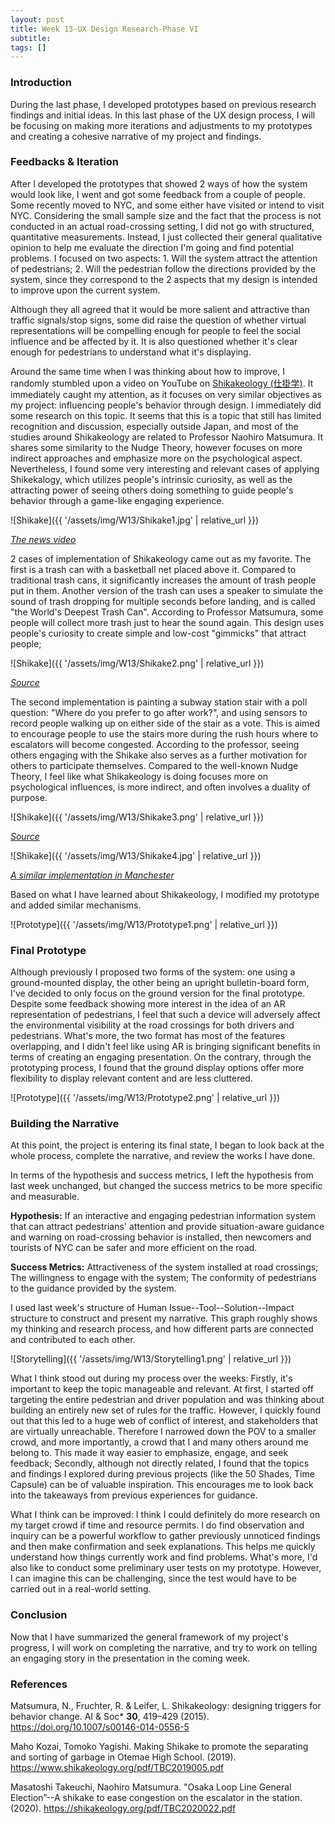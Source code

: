 ```yaml
---
layout: post
title: Week 13-UX Design Research-Phase VI
subtitle: 
tags: []
---
```


### Introduction

During the last phase, I developed prototypes based on previous research findings and initial ideas. In this last phase of the UX design process, I will be focusing on making more iterations and adjustments to my prototypes and creating a cohesive narrative of my project and findings.

### Feedbacks & Iteration

After I developed the prototypes that showed 2 ways of how the system would look like, I went and got some feedback from a couple of people. Some recently moved to NYC, and some either have visited or intend to visit NYC. Considering the small sample size and the fact that the process is not conducted in an actual road-crossing setting, I did not go with structured, quantitative measurements. Instead, I just collected their general qualitative opinion to help me evaluate the direction I'm going and find potential problems. I focused on two aspects: 1. Will the system attract the attention of pedestrians; 2. Will the pedestrian follow the directions provided by the system, since they correspond to the 2 aspects that my design is intended to improve upon the current system. 

Although they all agreed that it would be more salient and attractive than traffic signals/stop signs, some did raise the question of whether virtual representations will be compelling enough for people to feel the social influence and be affected by it. It is also questioned whether it's clear enough for pedestrians to understand what it's displaying.

Around the same time when I was thinking about how to improve, I randomly stumbled upon a video on YouTube on [Shikakeology (仕掛学)](https://youtu.be/QovoN036vz0). It immediately caught my attention, as it focuses on very similar objectives as my project: influencing people's behavior through design. I immediately did some research on this topic. It seems that this is a topic that still has limited recognition and discussion, especially outside Japan, and most of the studies around Shikakeology are related to Professor Naohiro Matsumura. It shares some similarity to the Nudge Theory, however focuses on more indirect approaches and emphasize more on the psychological aspect. Nevertheless, I found some very interesting and relevant cases of applying Shikekalogy, which utilizes people's intrinsic curiosity, as well as the attracting power of seeing others doing something to guide people's behavior through a game-like engaging experience.

![Shikake]({{ '/assets/img/W13/Shikake1.jpg' | relative_url }})

*[The news video](https://youtu.be/QovoN036vz0)*

2 cases of implementation of Shikakeology came out as my favorite. The first is a trash can with a basketball net placed above it. Compared to traditional trash cans, it significantly increases the amount of trash people put in them. Another version of the trash can uses a speaker to simulate the sound of trash dropping for multiple seconds before landing, and is called "the World's Deepest Trash Can". According to Professor Matsumura, some people will collect more trash just to hear the sound again. This design uses people's curiosity to create simple and low-cost "gimmicks" that attract people;

![Shikake]({{ '/assets/img/W13/Shikake2.png' | relative_url }})

*[Source](https://www.rikelab.jp/post/3119.html)*

The second implementation is painting a subway station stair with a poll question: "Where do you prefer to go after work?", and using sensors to record people walking up on either side of the stair as a vote. This is aimed to encourage people to use the stairs more during the rush hours where to escalators will become congested. According to the professor, seeing others engaging with the Shikake also serves as a further motivation for others to participate themselves. Compared to the well-known Nudge Theory, I feel like what Shikakeology is doing focuses more on psychological influences, is more indirect, and often involves a duality of purpose. 

![Shikake]({{ '/assets/img/W13/Shikake3.png' | relative_url }})

*[Source](https://www.rikelab.jp/post/3119.html)*

![Shikake]({{ '/assets/img/W13/Shikake4.jpg' | relative_url }})

*[A similar implementation in Manchester](https://www.linkedin.com/posts/kayceeli_i-believe-this-is-also-called-shikakeology-activity-7088642034143547392-RJco)*

Based on what I have learned about Shikakeology, I modified my prototype and added similar mechanisms.

![Prototype]({{ '/assets/img/W13/Prototype1.png' | relative_url }})

### Final Prototype

Although previously I proposed two forms of the system: one using a ground-mounted display, the other being an upright bulletin-board form, I've decided to only focus on the ground version for the final prototype. Despite some feedback showing more interest in the idea of an AR representation of pedestrians, I feel that such a device will adversely affect the environmental visibility at the road crossings for both drivers and pedestrians. What's more, the two format has most of the features overlapping, and I didn't feel like using AR is bringing significant benefits in terms of creating an engaging presentation. On the contrary, through the prototyping process, I found that the ground display options offer more flexibility to display relevant content and are less cluttered.

![Prototype]({{ '/assets/img/W13/Prototype2.png' | relative_url }})

### Building the Narrative

At this point, the project is entering its final state, I began to look back at the whole process, complete the narrative, and review the works I have done.

In terms of the hypothesis and success metrics, I left the hypothesis from last week unchanged, but changed the success metrics to be more specific and measurable.

**Hypothesis:** If an interactive and engaging pedestrian information system that can attract pedestrians' attention and provide situation-aware guidance and warning on road-crossing behavior is installed, then newcomers and tourists of NYC can be safer and more efficient on the road.

**Success Metrics:** Attractiveness of the system installed at road crossings; The willingness to engage with the system; The conformity of pedestrians to the guidance provided by the system.

I used last week's structure of Human Issue--Tool--Solution--Impact structure to construct and present my narrative. This graph roughly shows my thinking and research process, and how different parts are connected and contributed to each other.

![Storytelling]({{ '/assets/img/W13/Storytelling1.png' | relative_url }})

What I think stood out during my process over the weeks: Firstly, it's important to keep the topic manageable and relevant. At first, I started off targeting the entire pedestrian and driver population and was thinking about building an entirely new set of rules for the traffic. However, I quickly found out that this led to a huge web of conflict of interest, and stakeholders that are virtually unreachable. Therefore I narrowed down the POV to a smaller crowd, and more importantly, a crowd that I and many others around me belong to. This made it way easier to emphasize, engage, and seek feedback; Secondly, although not directly related, I found that the topics and findings I explored during previous projects (like the 50 Shades, Time Capsule) can be of valuable inspiration. This encourages me to look back into the takeaways from previous experiences for guidance.

What I think can be improved: I think I could definitely do more research on my target crowd if time and resource permits. I do find observation and inquiry can be a powerful workflow to gather previously unnoticed findings and then make confirmation and seek explanations. This helps me quickly understand how things currently work and find problems. What's more, I'd also like to conduct some preliminary user tests on my prototype. However, I can imagine this can be challenging, since the test would have to be carried out in a real-world setting. 

### Conclusion

Now that I have summarized the general framework of my project's progress, I will work on completing the narrative, and try to work on telling an engaging story in the presentation in the coming week.

### References

Matsumura, N., Fruchter, R. & Leifer, L. Shikakeology: designing triggers for behavior change. AI & Soc* **30**, 419–429 (2015). https://doi.org/10.1007/s00146-014-0556-5

Maho Kozai, Tomoko Yagishi. Making Shikake to promote the separating and sorting of garbage in Otemae High School. (2019). https://www.shikakeology.org/pdf/TBC2019005.pdf

Masatoshi Takeuchi, Naohiro Matsumura. "Osaka Loop Line General Election”--A shikake to ease congestion on the escalator in the station. (2020).  https://shikakeology.org/pdf/TBC2020022.pdf
